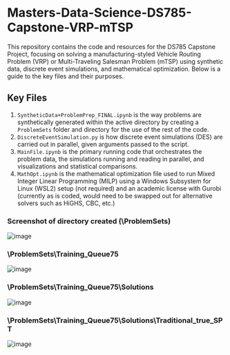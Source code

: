 # Masters-Data-Science-DS785-Capstone-VRP-mTSP

This repository contains the code and resources for the DS785 Capstone Project, focusing on solving a manufacturing-styled Vehicle Routing Problem (VRP) or Multi-Traveling Salesman Problem (mTSP) using synthetic data, discrete event simulations, and mathematical optimization. Below is a guide to the key files and their purposes.

## Key Files
1. `SyntheticData+ProblemPrep_FINAL.ipynb` is the way problems are synthetically generated within the active directory by creating a `ProblemSets` folder and directory for the use of the rest of the code.
2. `DiscreteEventSimulation.py` is how discrete event simulations (DES) are carried out in parallel, given arguments passed to the script.
3. `MainFile.ipynb` is the primary running code that orchestrates the problem data, the simulations running and reading in parallel, and visualizations and statistical comparisons.
4. `MathOpt.ipynb` is the mathematical optimization file used to run Mixed Integer Linear Programming (MILP) using a Windows Subsystem for Linux (WSL2) setup (not required) and an academic license with Gurobi (currently as is coded, would need to be swapped out for alternative solvers such as HiGHS, CBC, etc.)


### Screenshot of directory created (\ProblemSets)
![image](https://github.com/user-attachments/assets/1c5ab0d5-ccfd-4298-9863-7dac33481ebc)

### \ProblemSets\Training_Queue75
![image](https://github.com/user-attachments/assets/4bee1a0a-3231-41ef-823c-f04c9140bd07)

### \ProblemSets\Training_Queue75\Solutions
![image](https://github.com/user-attachments/assets/90ca7257-ec25-452d-9e10-341925a42ab0)

### \ProblemSets\Training_Queue75\Solutions\Traditional_true_SPT
![image](https://github.com/user-attachments/assets/dbd48aea-adb2-49d3-b5ae-3e9b293fb6da)
